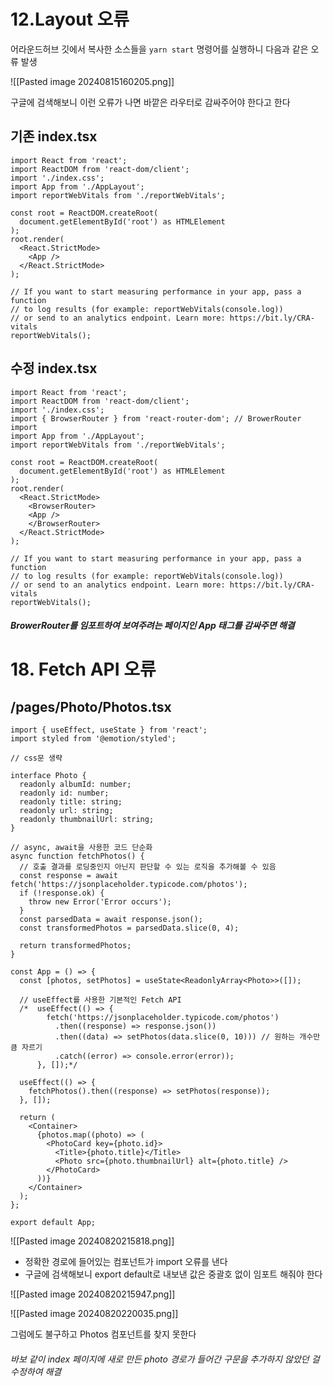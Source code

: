 
# 12.Layout 오류

어라운드허브 깃에서 복사한 소스들을 `yarn start` 명령어를 실행하니 다음과 같은 오류 발생

![[Pasted image 20240815160205.png]]

구글에 검색해보니 이런 오류가 나면 바깥은 라우터로 감싸주어야 한다고 한다

## 기존 index.tsx
```tsx
import React from 'react';
import ReactDOM from 'react-dom/client';
import './index.css';
import App from './AppLayout';
import reportWebVitals from './reportWebVitals';

const root = ReactDOM.createRoot(
  document.getElementById('root') as HTMLElement
);
root.render(
  <React.StrictMode>
    <App />
  </React.StrictMode>
);

// If you want to start measuring performance in your app, pass a function
// to log results (for example: reportWebVitals(console.log))
// or send to an analytics endpoint. Learn more: https://bit.ly/CRA-vitals
reportWebVitals();

```


## 수정 index.tsx
```tsx
import React from 'react';
import ReactDOM from 'react-dom/client';
import './index.css';
import { BrowserRouter } from 'react-router-dom'; // BrowerRouter import
import App from './AppLayout';
import reportWebVitals from './reportWebVitals';

const root = ReactDOM.createRoot(
  document.getElementById('root') as HTMLElement
);
root.render(
  <React.StrictMode>
    <BrowserRouter>
    <App />
    </BrowserRouter>
  </React.StrictMode>
);

// If you want to start measuring performance in your app, pass a function
// to log results (for example: reportWebVitals(console.log))
// or send to an analytics endpoint. Learn more: https://bit.ly/CRA-vitals
reportWebVitals();

```

##### BrowerRouter를 임포트하여 보여주려는 페이지인 App 태그를 감싸주면 해결


# 18. Fetch API 오류

## /pages/Photo/Photos.tsx
```tsx
import { useEffect, useState } from 'react';
import styled from '@emotion/styled';

// css문 생략

interface Photo {
  readonly albumId: number;
  readonly id: number;
  readonly title: string;
  readonly url: string;
  readonly thumbnailUrl: string;
}

// async, await을 사용한 코드 단순화
async function fetchPhotos() {
  // 호출 결과를 로딩중인지 아닌지 판단할 수 있는 로직을 추가해볼 수 있음
  const response = await fetch('https://jsonplaceholder.typicode.com/photos');
  if (!response.ok) {
    throw new Error('Error occurs');
  }
  const parsedData = await response.json();
  const transformedPhotos = parsedData.slice(0, 4);

  return transformedPhotos;
}

const App = () => {
  const [photos, setPhotos] = useState<ReadonlyArray<Photo>>([]);

  // useEffect를 사용한 기본적인 Fetch API
  /*  useEffect(() => {
        fetch('https://jsonplaceholder.typicode.com/photos')
          .then((response) => response.json())
          .then((data) => setPhotos(data.slice(0, 10))) // 원하는 개수만큼 자르기
          .catch((error) => console.error(error));
      }, []);*/

  useEffect(() => {
    fetchPhotos().then((response) => setPhotos(response));
  }, []);

  return (
    <Container>
      {photos.map((photo) => (
        <PhotoCard key={photo.id}>
          <Title>{photo.title}</Title>
          <Photo src={photo.thumbnailUrl} alt={photo.title} />
        </PhotoCard>
      ))}
    </Container>
  );
};

export default App;

```

![[Pasted image 20240820215818.png]]
- 정확한 경로에 들어있는 컴포넌트가 import 오류를 낸다
- 구글에 검색해보니 export default로 내보낸 값은 중괄호 없이 임포트 해줘야 한다

![[Pasted image 20240820215947.png]]

![[Pasted image 20240820220035.png]]

그럼에도 불구하고 Photos 컴포넌트를 찾지 못한다

###### 바보 같이 index 페이지에 새로 만든 photo 경로가 들어간 구문을 추가하지 않았던 걸 수정하여 해결
